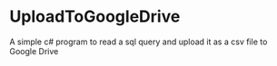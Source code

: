 # UploadToGoogleDrive
A simple c# program to read a sql query and upload it as a csv file to Google Drive
